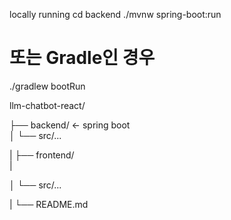 locally running 
cd backend
./mvnw spring-boot:run
# 또는 Gradle인 경우
./gradlew bootRun

llm-chatbot-react/

├── backend/           <- spring boot    
│   └── src/...

|
├── frontend/             
|

│   └── src/...

|
└── README.md
